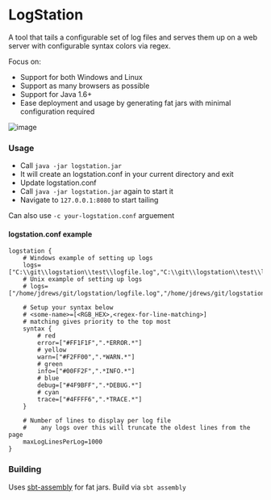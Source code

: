 # LogStation #

A tool that tails a configurable set of log files and serves them up on a web server with configurable syntax colors via regex. 

Focus on:
- Support for both Windows and Linux
- Support as many browsers as possible
- Support for Java 1.6+
- Ease deployment and usage by generating fat jars with minimal configuration required

![image](https://cloud.githubusercontent.com/assets/172766/15561469/288ec01e-22c4-11e6-9609-f268035e7ee1.png)

### Usage ###
* Call `java -jar logstation.jar` 
* It will create an logstation.conf in your current directory and exit
* Update logstation.conf 
* Call `java -jar logstation.jar` again to start it
* Navigate to `127.0.0.1:8080` to start tailing

Can also use `-c your-logstation.conf` arguement

#### logstation.conf example ####

```
logstation {
    # Windows example of setting up logs
    logs=["C:\\git\\logstation\\test\\logfile.log","C:\\git\\logstation\\test\\logfile2.log"]
    # Unix example of setting up logs
    # logs=["/home/jdrews/git/logstation/logfile.log","/home/jdrews/git/logstation/logfile2.log"]

    # Setup your syntax below
    # <some-name>=[<RGB_HEX>,<regex-for-line-matching>]
    # matching gives priority to the top most
    syntax {
        # red
        error=["#FF1F1F",".*ERROR.*"]
        # yellow
        warn=["#F2FF00",".*WARN.*"]
        # green
        info=["#00FF2F",".*INFO.*"]
        # blue
        debug=["#4F9BFF",".*DEBUG.*"]
        # cyan
        trace=["#4FFFF6",".*TRACE.*"]
    }

    # Number of lines to display per log file
    #    any logs over this will truncate the oldest lines from the page
    maxLogLinesPerLog=1000
}
```


### Building ###

Uses [sbt-assembly](https://github.com/sbt/sbt-assembly) for fat jars. Build via 
`sbt assembly`
